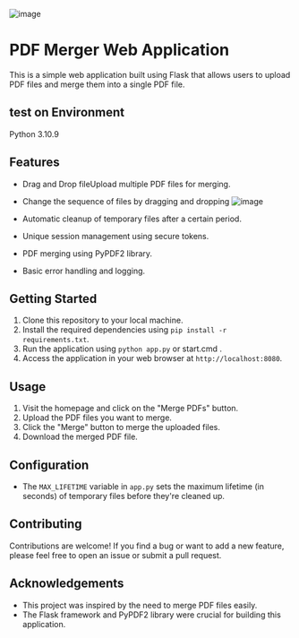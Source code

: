 


![image](https://github.com/lookmhen/combinepdf/assets/29670155/836cafb6-b5ca-4c2b-809c-2457b235fba7)



# PDF Merger Web Application

This is a simple web application built using Flask that allows users to upload PDF files and merge them into a single PDF file.

## test on Environment
Python 3.10.9

## Features

- Drag and Drop fileUpload multiple PDF files for merging.
- Change the sequence of files by dragging and dropping
  ![image](https://github.com/lookmhen/combinepdf/assets/29670155/d60c912a-321d-4d50-8070-42204373f1a4)

- Automatic cleanup of temporary files after a certain period.
- Unique session management using secure tokens.
- PDF merging using PyPDF2 library.
- Basic error handling and logging.

## Getting Started

1. Clone this repository to your local machine.
2. Install the required dependencies using `pip install -r requirements.txt`.
3. Run the application using `python app.py` or start.cmd .
4. Access the application in your web browser at `http://localhost:8080`.

## Usage

1. Visit the homepage and click on the "Merge PDFs" button.
2. Upload the PDF files you want to merge.
3. Click the "Merge" button to merge the uploaded files.
4. Download the merged PDF file.

## Configuration

- The `MAX_LIFETIME` variable in `app.py` sets the maximum lifetime (in seconds) of temporary files before they're cleaned up.

## Contributing

Contributions are welcome! If you find a bug or want to add a new feature, please feel free to open an issue or submit a pull request.


## Acknowledgements

- This project was inspired by the need to merge PDF files easily.
- The Flask framework and PyPDF2 library were crucial for building this application.

